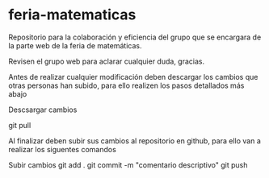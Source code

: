 # feria-matematicas
Repositorio para la colaboración y eficiencia del grupo que se encargara de la parte web de la feria de matemáticas.

Revisen el grupo web para aclarar cualquier duda, gracias.

Antes de realizar cualquier modificación deben descargar los cambios que otras personas han subido, para ello realizen los pasos detallados más abajo

Descsargar cambios

git pull

Al finalizar deben subir sus cambios al repositorio en github, para ello van a realizar los siguentes comandos

Subir cambios
git add .
git commit -m "comentario descriptivo"
git push